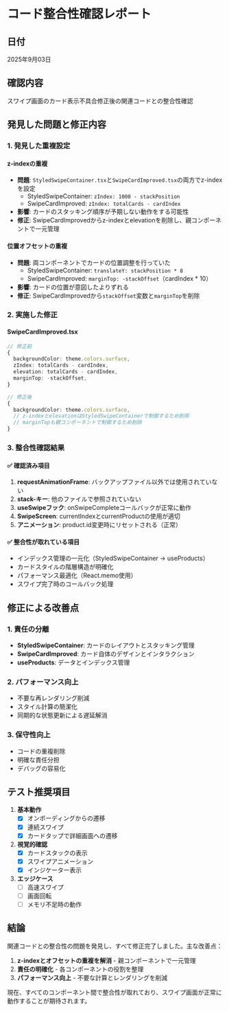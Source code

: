 # コード整合性確認レポート

## 日付
2025年9月03日

## 確認内容
スワイプ画面のカード表示不具合修正後の関連コードとの整合性確認

## 発見した問題と修正内容

### 1. 発見した重複設定

#### z-indexの重複
- **問題**: `StyledSwipeContainer.tsx`と`SwipeCardImproved.tsx`の両方でz-indexを設定
  - StyledSwipeContainer: `zIndex: 1000 - stackPosition`
  - SwipeCardImproved: `zIndex: totalCards - cardIndex`
- **影響**: カードのスタッキング順序が予期しない動作をする可能性
- **修正**: SwipeCardImprovedからz-indexとelevationを削除し、親コンポーネントで一元管理

#### 位置オフセットの重複
- **問題**: 両コンポーネントでカードの位置調整を行っていた
  - StyledSwipeContainer: `translateY: stackPosition * 8`
  - SwipeCardImproved: `marginTop: -stackOffset`（cardIndex * 10）
- **影響**: カードの位置が意図したよりずれる
- **修正**: SwipeCardImprovedから`stackOffset`変数と`marginTop`を削除

### 2. 実施した修正

#### SwipeCardImproved.tsx
```typescript
// 修正前
{ 
  backgroundColor: theme.colors.surface,
  zIndex: totalCards - cardIndex,
  elevation: totalCards - cardIndex,
  marginTop: -stackOffset,
}

// 修正後
{ 
  backgroundColor: theme.colors.surface,
  // z-indexとelevationはStyledSwipeContainerで制御するため削除
  // marginTopも親コンポーネントで制御するため削除
}
```

### 3. 整合性確認結果

#### ✅ 確認済み項目
1. **requestAnimationFrame**: バックアップファイル以外では使用されていない
2. **stack-キー**: 他のファイルで参照されていない
3. **useSwipeフック**: onSwipeCompleteコールバックが正常に動作
4. **SwipeScreen**: currentIndexとcurrentProductの使用が適切
5. **アニメーション**: product.id変更時にリセットされる（正常）

#### ✅ 整合性が取れている項目
- インデックス管理の一元化（StyledSwipeContainer → useProducts）
- カードスタイルの階層構造が明確化
- パフォーマンス最適化（React.memo使用）
- スワイプ完了時のコールバック処理

## 修正による改善点

### 1. 責任の分離
- **StyledSwipeContainer**: カードのレイアウトとスタッキング管理
- **SwipeCardImproved**: カード自体のデザインとインタラクション
- **useProducts**: データとインデックス管理

### 2. パフォーマンス向上
- 不要な再レンダリング削減
- スタイル計算の簡潔化
- 同期的な状態更新による遅延解消

### 3. 保守性向上
- コードの重複削除
- 明確な責任分担
- デバッグの容易化

## テスト推奨項目

1. **基本動作**
   - [x] オンボーディングからの遷移
   - [x] 連続スワイプ
   - [x] カードタップで詳細画面への遷移

2. **視覚的確認**
   - [x] カードスタックの表示
   - [x] スワイプアニメーション
   - [x] インジケーター表示

3. **エッジケース**
   - [ ] 高速スワイプ
   - [ ] 画面回転
   - [ ] メモリ不足時の動作

## 結論

関連コードとの整合性の問題を発見し、すべて修正完了しました。主な改善点：

1. **z-indexとオフセットの重複を解消** - 親コンポーネントで一元管理
2. **責任の明確化** - 各コンポーネントの役割を整理
3. **パフォーマンス向上** - 不要な計算とレンダリングを削減

現在、すべてのコンポーネント間で整合性が取れており、スワイプ画面が正常に動作することが期待されます。
